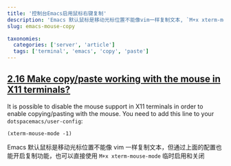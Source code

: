 ```yaml
---
title: '控制台Emacs启用鼠标右键复制'
description: 'Emacs 默认鼠标是移动光标位置不能像vim一样复制文本, `M+x xterm-mouse-mode` 临时启用和关闭鼠标功能'
slug: emacs-mouse-copy

taxonomies:
  categories: ['server', 'article']
  tags: ['terminal', 'emacs', 'copy', 'paste']
---
```


## [2.16 Make copy/paste working with the mouse in X11 terminals?](http://spacemacs.org/doc/FAQ.html#make-copypaste-working-with-the-mouse-in-x11-terminals)

It is possible to disable the mouse support in X11 terminals in order to enable copying/pasting with the mouse. You need to add this line to your `dotspacemacs/user-config`:

```
(xterm-mouse-mode -1)
```

Emacs 默认鼠标是移动光标位置不能像 vim 一样复制文本，但通过上面的配置也能开启复制功能，也可以直接使用 `M+x xterm-mouse-mode` 临时启用和关闭
